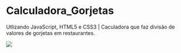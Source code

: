 # Calculadora_Gorjetas
Utlizando JavaScript, HTML5 e CSS3 | Caculadora que faz divisão de valores de gorjetas em restaurantes.

<img src="https://github.com/KevinSoffa/imagens/blob/main/gorjetas.png">
